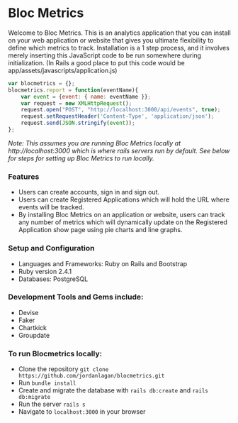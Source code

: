 # Bloc Metrics

Welcome to Bloc Metrics. This is an analytics application that you can install on your web application or website that gives you ultimate flexibility to define which metrics to track. Installation is a 1 step process, and it involves merely inserting this JavaScript code to be run somewhere during initialization. (In Rails a good place to put this code would be app/assets/javascripts/application.js)
```javascript
var blocmetrics = {};
blocmetrics.report = function(eventName){
    var event = {event: { name: eventName }};
    var request = new XMLHttpRequest();
    request.open("POST", "http://localhost:3000/api/events", true);
    request.setRequestHeader('Content-Type', 'application/json');
    request.send(JSON.stringify(event));
};
```
*Note: This assumes you are running Bloc Metrics locally at http://localhost:3000 which is where rails servers run by default. See below for steps for setting up Bloc Metrics to run locally.*

### Features
 - Users can create accounts, sign in and sign out.
 - Users can create Registered Applications which will hold the URL where events will be tracked.
 - By installing Bloc Metrics on an application or website, users can track any number of metrics which will dynamically update on the Registered Application show page using pie charts and line graphs.

### Setup and Configuration
 - Languages and Frameworks: Ruby on Rails and Bootstrap
 - Ruby version 2.4.1
 - Databases: PostgreSQL

### Development Tools and Gems include:
 - Devise
 - Faker
 - Chartkick
 - Groupdate

### To run Blocmetrics locally:
 - Clone the repository `git clone https://github.com/jordanlagan/blocmetrics.git`
 - Run `bundle install`
 - Create and migrate the database with `rails db:create` and `rails db:migrate`
 - Run the server `rails s`
 - Navigate to `localhost:3000` in your browser
